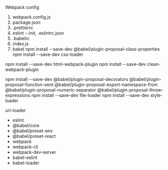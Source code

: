 Webpack config

1) webpack.config.js
2) package.json
3) .prettierrc
4) eslint --init, .eslintrc.json
5) .babelrc
6) indes.js
7) babel
npm install --save-dev @babel/plugin-proposal-class-properties
npm install --save-dev css-loader 

npm install --save-dev html-webpack-plugin
npm install --save-dev clean-webpack-plugin 

npm install --save-dev @babel/plugin-proposal-decorators @babel/plugin-proposal-function-sent @babel/plugin-proposal-export-namespace-from @babel/plugin-proposal-numeric-separator @babel/plugin-proposal-throw-expressions 
npm install --save-dev file-loader 
npm install --save-dev style-loader 


url-loader 
* eslint 
* @babel/core 
* @babel/preset-env 
* @babel/preset-react
* webpack 
* webpack-cli 
* webpack-dev-server 
* babel-eslint 
* babel-loader 

